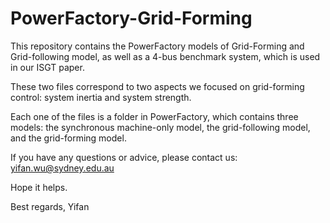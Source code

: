 # PowerFactory-Grid-Forming
This repository contains the PowerFactory models of Grid-Forming and Grid-following model, as well as a 4-bus benchmark system, which is used in our ISGT paper.

These two files correspond to two aspects we focused on grid-forming control: system inertia and system strength.

Each one of the files is a folder in PowerFactory, which contains three models: the synchronous machine-only model, the grid-following model, and the grid-forming model.

If you have any questions or advice, please contact us: yifan.wu@sydney.edu.au

Hope it helps.

Best regards,
Yifan
